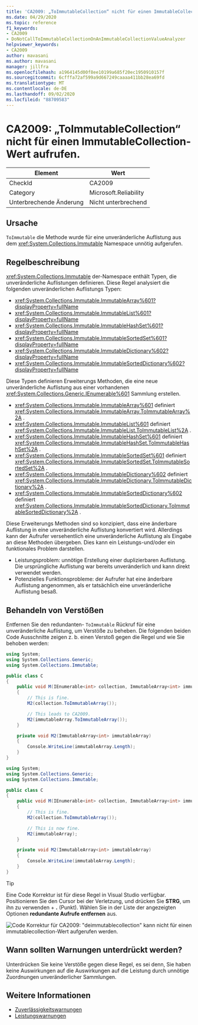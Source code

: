 ```yaml
---
title: 'CA2009: „ToImmutableCollection“ nicht für einen ImmutableCollection-Wert aufrufen.'
ms.date: 04/29/2020
ms.topic: reference
f1_keywords:
- CA2009
- DoNotCallToImmutableCollectionOnAnImmutableCollectionValueAnalyzer
helpviewer_keywords:
- CA2009
author: mavasani
ms.author: mavasani
manager: jillfra
ms.openlocfilehash: a1964145d00f8ee10199a685f20ec1950910157f
ms.sourcegitcommit: 6cfffa72af599a9d667249caaaa411bb28ea69fd
ms.translationtype: MT
ms.contentlocale: de-DE
ms.lasthandoff: 09/02/2020
ms.locfileid: "88709583"
---
```

# <a name="ca2009-do-not-call-toimmutablecollection-on-an-immutablecollection-value"></a>CA2009: „ToImmutableCollection“ nicht für einen ImmutableCollection-Wert aufrufen.

|Element|Wert|
|-|-|
|CheckId|CA2009|
|Category|Microsoft.Reliability|
|Unterbrechende Änderung|Nicht unterbrechend|

## <a name="cause"></a>Ursache

`ToImmutable` die Methode wurde für eine unveränderliche Auflistung aus dem <xref:System.Collections.Immutable> Namespace unnötig aufgerufen.

## <a name="rule-description"></a>Regelbeschreibung

<xref:System.Collections.Immutable> der-Namespace enthält Typen, die unveränderliche Auflistungen definieren. Diese Regel analysiert die folgenden unveränderlichen Auflistungs Typen:

- <xref:System.Collections.Immutable.ImmutableArray%601?displayProperty=fullName>
- <xref:System.Collections.Immutable.ImmutableList%601?displayProperty=fullName>
- <xref:System.Collections.Immutable.ImmutableHashSet%601?displayProperty=fullName>
- <xref:System.Collections.Immutable.ImmutableSortedSet%601?displayProperty=fullName>
- <xref:System.Collections.Immutable.ImmutableDictionary%602?displayProperty=fullName>
- <xref:System.Collections.Immutable.ImmutableSortedDictionary%602?displayProperty=fullName>

Diese Typen definieren Erweiterungs Methoden, die eine neue unveränderliche Auflistung aus einer vorhandenen <xref:System.Collections.Generic.IEnumerable%601> Sammlung erstellen.

- <xref:System.Collections.Immutable.ImmutableArray%601> definiert <xref:System.Collections.Immutable.ImmutableArray.ToImmutableArray%2A> .
- <xref:System.Collections.Immutable.ImmutableList%601> definiert <xref:System.Collections.Immutable.ImmutableList.ToImmutableList%2A> .
- <xref:System.Collections.Immutable.ImmutableHashSet%601> definiert <xref:System.Collections.Immutable.ImmutableHashSet.ToImmutableHashSet%2A> .
- <xref:System.Collections.Immutable.ImmutableSortedSet%601> definiert <xref:System.Collections.Immutable.ImmutableSortedSet.ToImmutableSortedSet%2A> .
- <xref:System.Collections.Immutable.ImmutableDictionary%602> definiert <xref:System.Collections.Immutable.ImmutableDictionary.ToImmutableDictionary%2A> .
- <xref:System.Collections.Immutable.ImmutableSortedDictionary%602> definiert <xref:System.Collections.Immutable.ImmutableSortedDictionary.ToImmutableSortedDictionary%2A> .

Diese Erweiterungs Methoden sind so konzipiert, dass eine änderbare Auflistung in eine unveränderliche Auflistung konvertiert wird. Allerdings kann der Aufrufer versehentlich eine unveränderliche Auflistung als Eingabe an diese Methoden übergeben. Dies kann ein Leistungs-und/oder ein funktionales Problem darstellen.

- Leistungsproblem: unnötige Erstellung einer duplizierbaren Auflistung. Die ursprüngliche Auflistung war bereits unveränderlich und kann direkt verwendet werden.
- Potenzielles Funktionsprobleme: der Aufrufer hat eine änderbare Auflistung angenommen, als er tatsächlich eine unveränderliche Auflistung besaß.

## <a name="how-to-fix-violations"></a>Behandeln von Verstößen

Entfernen Sie den redundanten- `ToImmutable` Rückruf für eine unveränderliche Auflistung, um Verstöße zu beheben. Die folgenden beiden Code Ausschnitte zeigen z. b. einen Verstoß gegen die Regel und wie Sie behoben werden:

```csharp
using System;
using System.Collections.Generic;
using System.Collections.Immutable;

public class C
{
    public void M(IEnumerable<int> collection, ImmutableArray<int> immutableArray)
    {
        // This is fine.
        M2(collection.ToImmutableArray());

        // This leads to CA2009.
        M2(immutableArray.ToImmutableArray());
    }

    private void M2(ImmutableArray<int> immutableArray)
    {
        Console.WriteLine(immutableArray.Length);
    }
}
```

```csharp
using System;
using System.Collections.Generic;
using System.Collections.Immutable;

public class C
{
    public void M(IEnumerable<int> collection, ImmutableArray<int> immutableArray)
    {
        // This is fine.
        M2(collection.ToImmutableArray());

        // This is now fine.
        M2(immutableArray);
    }

    private void M2(ImmutableArray<int> immutableArray)
    {
        Console.WriteLine(immutableArray.Length);
    }
}
```

> [!TIP]
> Eine Code Korrektur ist für diese Regel in Visual Studio verfügbar. Positionieren Sie den Cursor bei der Verletzung, und drücken Sie **STRG**, um ihn zu verwenden + **.** (Punkt). Wählen Sie in der Liste der angezeigten Optionen **redundante Aufrufe entfernen** aus.
>
> ![Code Korrektur für CA2009: "deimmutablecollection" kann nicht für einen immutablecollection-Wert aufgerufen werden.](media/ca2009-codefix.png)

## <a name="when-to-suppress-warnings"></a>Wann sollten Warnungen unterdrückt werden?

Unterdrücken Sie keine Verstöße gegen diese Regel, es sei denn, Sie haben keine Auswirkungen auf die Auswirkungen auf die Leistung durch unnötige Zuordnungen unveränderlicher Sammlungen.

## <a name="see-also"></a>Weitere Informationen

- [Zuverlässigkeitswarnungen](reliability-warnings.md)
- [Leistungswarnungen](performance-warnings.md)
